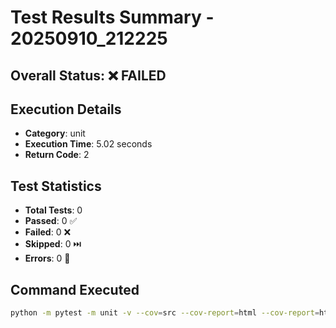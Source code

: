 # Test Results Summary - 20250910_212225

## Overall Status: ❌ FAILED

## Execution Details

- **Category**: unit
- **Execution Time**: 5.02 seconds
- **Return Code**: 2

## Test Statistics

- **Total Tests**: 0
- **Passed**: 0 ✅
- **Failed**: 0 ❌
- **Skipped**: 0 ⏭️
- **Errors**: 0 🚨

## Command Executed

```bash
python -m pytest -m unit -v --cov=src --cov-report=html --cov-report=html:test_reports/coverage_20250910_212225 --cov-report=term-missing --cov-report=json --cov-report=json:test_reports/coverage_20250910_212225.json --tb=short --strict-markers --color=yes --durations=10 --junitxml=test_reports/junit_20250910_212225.xml --html=test_reports/report_20250910_212225.html --self-contained-html
```

